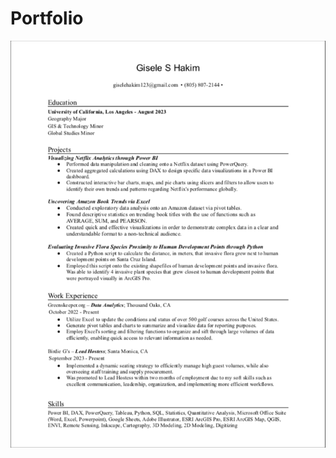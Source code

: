 # Portfolio
![image](https://raw.githubusercontent.com/GiseleHakim/Portfolio/main/Screen%20Shot%202024-09-07%20at%204.37.31%20PM.png)
